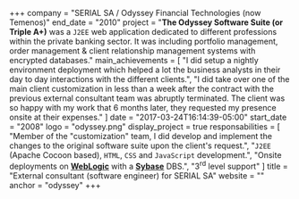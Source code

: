 +++
company = "SERIAL SA / Odyssey Financial Technologies (now Temenos)"
end_date = "2010"
project = "**The Odyssey Software Suite (or Triple A+)** was a `J2EE` web application dedicated to different professions within the private banking sector. It was including portfolio management, order management & client relationship management systems with encrypted databases."
main_achievements = [
  "I did setup a nightly environment deployment which helped a lot the business analysts in their day to day interactions with the different clients.",
  "I did take over one of the main client customization in less than a week after the contract with the previous external consultant team was abruptly terminated. The client was so happy with my work that 6 months later, they requested my presence onsite at their expenses."
]
date = "2017-03-24T16:14:39-05:00"
start_date = "2008"
logo = "odyssey.png"
display_project = true
responsabilities = [
  "Member of the \"customization\" team, I did develop and implement the changes to the original software suite upon the client's request.",
  "`J2EE` (Apache Cocoon based), `HTML`, `CSS` and `JavaScript` development.",
  "Onsite deployments on [**WebLogic**](http://www.oracle.com/technetwork/middleware/weblogic/overview/index-085209.html) with a [**Sybase**](https://www.sap.com/product/data-mgmt/sybase-ase.html) DBS.",
  "3<sup>rd</sup> level support"
]
title = "External consultant (software engineer) for SERIAL SA"
website = ""
anchor = "odyssey"
+++
